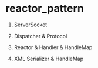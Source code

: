 # reactor_pattern

1. ServerSocket

2. Dispatcher & Protocol

3. Reactor & Handler & HandleMap

4. XML Serializer & HandleMap